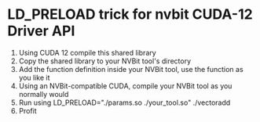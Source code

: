 # LD_PRELOAD trick for nvbit CUDA-12 Driver API
1. Using CUDA 12 compile this shared library
2. Copy the shared library to your NVBit tool's directory
3. Add the function definition inside your NVBit tool, use the function as you like it
4. Using an NVBit-compatible CUDA, compile your NVBit tool as you normally would
5. Run using LD_PRELOAD="./params.so ./your_tool.so" ./vectoradd
6. Profit
